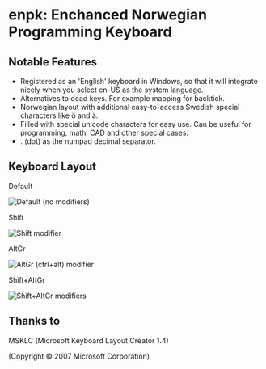 # enpk: Enchanced Norwegian Programming Keyboard





## Notable Features

- Registered as an 'English' keyboard in Windows, so that it will integrate nicely when you select en-US as the system language.
- Alternatives to dead keys. For example mapping for backtick.
- Norwegian layout with additional easy-to-access Swedish special characters like ö and ä. 
- Filled with special unicode characters for easy use. Can be useful for programming, math, CAD and other special cases.
- . (dot) as the numpad  decimal separator.



## Keyboard Layout

Default

![Default (no modifiers)](C:\Users\post\Documents\keyboard-layouts\enpk\images\enp-keyb.jpg)

Shift

![Shift modifier](C:\Users\post\Documents\keyboard-layouts\enpk\images\enp-keybShft.jpg)

AltGr

![AltGr (ctrl+alt) modifier](C:\Users\post\Documents\keyboard-layouts\enpk\images\enp-keybAltGr.jpg)

Shift+AltGr

![Shift+AltGr modifiers](C:\Users\post\Documents\keyboard-layouts\enpk\images\enp-keybShftAltGr.jpg)

## Thanks to

MSKLC (Microsoft Keyboard Layout Creator 1.4)

 (Copyright &copy; 2007 Microsoft Corporation)